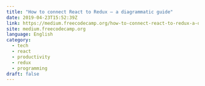 ```yaml
---
title: "How to connect React to Redux — a diagrammatic guide"
date: 2019-04-23T15:52:39Z
link: https://medium.freecodecamp.org/how-to-connect-react-to-redux-a-diagrammatic-guide-d2687c14750a?source=rss----336d898217ee---4
site: medium.freecodecamp.org
language: English
category:
  - tech
  - react
  - productivity
  - redux
  - programming
draft: false
---
```

